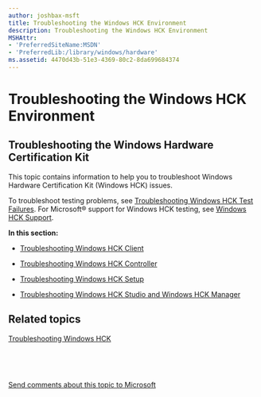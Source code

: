 ```yaml
---
author: joshbax-msft
title: Troubleshooting the Windows HCK Environment
description: Troubleshooting the Windows HCK Environment
MSHAttr:
- 'PreferredSiteName:MSDN'
- 'PreferredLib:/library/windows/hardware'
ms.assetid: 4470d43b-51e3-4369-80c2-8da699684374
---
```


# Troubleshooting the Windows HCK Environment


## Troubleshooting the Windows Hardware Certification Kit


This topic contains information to help you to troubleshoot Windows Hardware Certification Kit (Windows HCK) issues.

To troubleshoot testing problems, see [Troubleshooting Windows HCK Test Failures](troubleshooting-windows-hck-test-failures.md). For Microsoft® support for Windows HCK testing, see [Windows HCK Support](windows-hck-support.md).

**In this section:**

-   [Troubleshooting Windows HCK Client](troubleshooting-windows-hck-client.md)

-   [Troubleshooting Windows HCK Controller](troubleshooting-windows-hck-controller.md)

-   [Troubleshooting Windows HCK Setup](troubleshooting-windows-hck-setup.md)

-   [Troubleshooting Windows HCK Studio and Windows HCK Manager](troubleshooting-windows-hck-studio-and-windows-hck-manager.md)

## Related topics


[Troubleshooting Windows HCK](troubleshooting-windows-hck.md)

 

 

[Send comments about this topic to Microsoft](mailto:wsddocfb@microsoft.com?subject=Documentation%20feedback%20%5Bp_hck\p_hck%5D:%20Troubleshooting%20the%20Windows%20HCK%20Environment%20%20RELEASE:%20%284/27/2016%29&body=%0A%0APRIVACY%20STATEMENT%0A%0AWe%20use%20your%20feedback%20to%20improve%20the%20documentation.%20We%20don't%20use%20your%20email%20address%20for%20any%20other%20purpose,%20and%20we'll%20remove%20your%20email%20address%20from%20our%20system%20after%20the%20issue%20that%20you're%20reporting%20is%20fixed.%20While%20we're%20working%20to%20fix%20this%20issue,%20we%20might%20send%20you%20an%20email%20message%20to%20ask%20for%20more%20info.%20Later,%20we%20might%20also%20send%20you%20an%20email%20message%20to%20let%20you%20know%20that%20we've%20addressed%20your%20feedback.%0A%0AFor%20more%20info%20about%20Microsoft's%20privacy%20policy,%20see%20http://privacy.microsoft.com/default.aspx. "Send comments about this topic to Microsoft")






